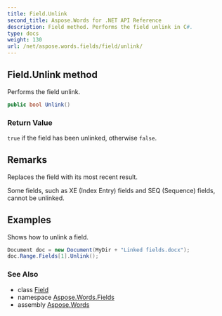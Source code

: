 ```yaml
---
title: Field.Unlink
second_title: Aspose.Words for .NET API Reference
description: Field method. Performs the field unlink in C#.
type: docs
weight: 130
url: /net/aspose.words.fields/field/unlink/
---
```

## Field.Unlink method

Performs the field unlink.

```csharp
public bool Unlink()
```

### Return Value

`true` if the field has been unlinked, otherwise `false`.

## Remarks

Replaces the field with its most recent result.

Some fields, such as XE (Index Entry) fields and SEQ (Sequence) fields, cannot be unlinked.

## Examples

Shows how to unlink a field.

```csharp
Document doc = new Document(MyDir + "Linked fields.docx");
doc.Range.Fields[1].Unlink();
```

### See Also

* class [Field](../)
* namespace [Aspose.Words.Fields](../../field/)
* assembly [Aspose.Words](../../../)

